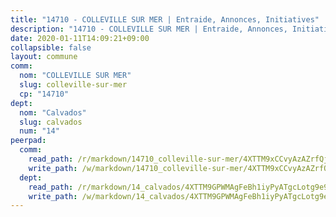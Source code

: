 ```yaml
---
title: "14710 - COLLEVILLE SUR MER | Entraide, Annonces, Initiatives"
description: "14710 - COLLEVILLE SUR MER | Entraide, Annonces, Initiatives"
date: 2020-01-11T14:09:21+09:00
collapsible: false
layout: commune
comm:
  nom: "COLLEVILLE SUR MER"
  slug: colleville-sur-mer
  cp: "14710"
dept:
  nom: "Calvados"
  slug: calvados
  num: "14"
peerpad:
  comm:
    read_path: /r/markdown/14710_colleville-sur-mer/4XTTM9xCCvyAzAZrfQjHHXWd8TJfxV5M5T3FSPqfU3u333XQw
    write_path: /w/markdown/14710_colleville-sur-mer/4XTTM9xCCvyAzAZrfQjHHXWd8TJfxV5M5T3FSPqfU3u333XQw-K3TgUvS5Qf4sv6nHsdFGAzESxMfS1mSXM88jQGQxCjC4ThS8Bnat3jxW56gyimHFLmhoGSgVyYb3fpRueZFPDCqeeeS9kLiiyzjFanm57f8PRTKTfHo48FccJ2i8jw2MhKPinH6T
  dept:
    read_path: /r/markdown/14_calvados/4XTTM9GPWMAgFeBh1iyPyATgcLotg9e9APJpQBEyY3RZiUwJ6
    write_path: /w/markdown/14_calvados/4XTTM9GPWMAgFeBh1iyPyATgcLotg9e9APJpQBEyY3RZiUwJ6-K3TgUXWJAT2cYJ9ZstQphkkm2za8um5GwwXsivqaDFTgbhMDcHaRXnT3h69szAqCyvWcFfDim5fkwc6CXdUtyvPpirbD1TPAb6xCxpPN6dR3zzDRe29YehQYbhZdjvZYkgztJYvi
---
```


